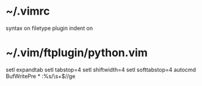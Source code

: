 # ~/.vimrc

syntax on
filetype plugin indent on


# ~/.vim/ftplugin/python.vim

setl expandtab
setl tabstop=4
setl shiftwidth=4
setl softtabstop=4
autocmd BufWritePre * :%s/\s\+$//ge
